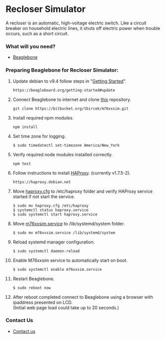 # Recloser Simulator #

A recloser is an automatic, high-voltage electric switch. Like a circuit breaker on household electric lines, it shuts off electric power when trouble occurs, such as a short circuit.

### What will you need? ###

* [Beaglebone](https://beagleboard.org/black)


### Preparing Beaglebone for Recloser Simulator: ###

1. Update debian to v9.4 follow steps in "[Getting Started](https://beagleboard.org/getting-started#update)".   
    ```
    https://beagleboard.org/getting-started#update
    ```

2. Connect Beaglebone to internet and clone [this](https://bitbucket.org/tbircek/m76xxsim.git) repository.   
    ``` 
    git clone https://bitbucket.org/tbircek/m76xxsim.git
    ```

3. Install required npm modules.   
    ```
    npm install
    ```

4. Set time zone for logging.   
    ```
    $ sudo timedatectl set-timezone America/New_York
    ```

5. Verify required node modules installed correctly.   
    ```
    npm test
    ```

6. Follow instructions to install [HAProxy](https://haproxy.debian.net). (currently v1.7.5-2).   
    ```
    https://haproxy.debian.net
    ```

7. Move [haproxy.cfg](m76xxsim/haproxy.cfg) to /etc/haproxy folder and verify HAProxy service started if not start the service.   
    ```
    $ sudo mv haproxy.cfg /etc/haproxy    
    $ systemctl status haproxy.service    
    $ sudo systemctl start haproxy.service
   ```

8. Move [m76xxsim.service](m76xxsim/m76xxsim.service) to /lib/systemd/system folder.   
    ```
    $ sudo mv m76xxsim.service /lib/systemd/system
    ```
    
9. Reload systemd manager configuration.  
    ```
    $ sudo systemctl daemon-reload
    ```

10. Enable M76xxsim service to automatically start on boot.   
    ```
    $ sudo systemctl enable m76xxsim.service
    ```

11. Restart Beaglebone.   
    ```
    $ sudo reboot now
    ```

12. After reboot completed connect to Beaglebone using a browser with ipaddress presented on LCD.  
(Initial web page load could take up to 20 seconds.)

### Contact Us ###

* [Contact us](http://www.beckwithelectric.com/)
